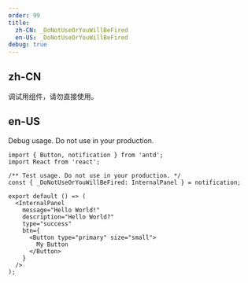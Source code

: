```yaml
---
order: 99
title:
  zh-CN: _DoNotUseOrYouWillBeFired
  en-US: _DoNotUseOrYouWillBeFired
debug: true
---
```


## zh-CN

调试用组件，请勿直接使用。

## en-US

Debug usage. Do not use in your production.

```tsx
import { Button, notification } from 'antd';
import React from 'react';

/** Test usage. Do not use in your production. */
const { _DoNotUseOrYouWillBeFired: InternalPanel } = notification;

export default () => (
  <InternalPanel
    message="Hello World!"
    description="Hello World?"
    type="success"
    btn={
      <Button type="primary" size="small">
        My Button
      </Button>
    }
  />
);
```
